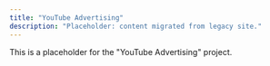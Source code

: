 ```yaml
---
title: "YouTube Advertising"
description: "Placeholder: content migrated from legacy site."
---
```


This is a placeholder for the "YouTube Advertising" project.

